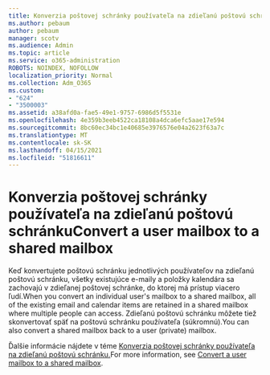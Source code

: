 ```yaml
---
title: Konverzia poštovej schránky používateľa na zdieľanú poštovú schránku
ms.author: pebaum
author: pebaum
manager: scotv
ms.audience: Admin
ms.topic: article
ms.service: o365-administration
ROBOTS: NOINDEX, NOFOLLOW
localization_priority: Normal
ms.collection: Adm_O365
ms.custom:
- "624"
- "3500003"
ms.assetid: a38afd0a-fae5-49e1-9757-6986d5f5531e
ms.openlocfilehash: 4e359b3eeb4522ca18108a4dca6efc5aae17e594
ms.sourcegitcommit: 8bc60ec34bc1e40685e3976576e04a2623f63a7c
ms.translationtype: MT
ms.contentlocale: sk-SK
ms.lasthandoff: 04/15/2021
ms.locfileid: "51816611"
---
```

# <a name="convert-a-user-mailbox-to-a-shared-mailbox"></a><span data-ttu-id="24acf-102">Konverzia poštovej schránky používateľa na zdieľanú poštovú schránku</span><span class="sxs-lookup"><span data-stu-id="24acf-102">Convert a user mailbox to a shared mailbox</span></span>

<span data-ttu-id="24acf-103">Keď konvertujete poštovú schránku jednotlivých používateľov na zdieľanú poštovú schránku, všetky existujúce e-maily a položky kalendára sa zachovajú v zdieľanej poštovej schránke, do ktorej má prístup viacero ľudí.</span><span class="sxs-lookup"><span data-stu-id="24acf-103">When you convert an individual user's mailbox to a shared mailbox, all of the existing email and calendar items are retained in a shared mailbox where multiple people can access.</span></span> <span data-ttu-id="24acf-104">Zdieľanú poštovú schránku môžete tiež skonvertovať späť na poštovú schránku používateľa (súkromnú).</span><span class="sxs-lookup"><span data-stu-id="24acf-104">You can also convert a shared mailbox back to a user (private) mailbox.</span></span>
  
<span data-ttu-id="24acf-105">Ďalšie informácie nájdete v téme [Konverzia poštovej schránky používateľa na zdieľanú poštovú schránku.](https://docs.microsoft.com/microsoft-365/admin/email/convert-user-mailbox-to-shared-mailbox)</span><span class="sxs-lookup"><span data-stu-id="24acf-105">For more information, see [Convert a user mailbox to a shared mailbox](https://docs.microsoft.com/microsoft-365/admin/email/convert-user-mailbox-to-shared-mailbox).</span></span>
  